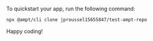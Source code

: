 To quickstart your app, run the following command: 

```bash
npx @ampt/cli clone jproussel15655847/test-ampt-repo
```

Happy coding!